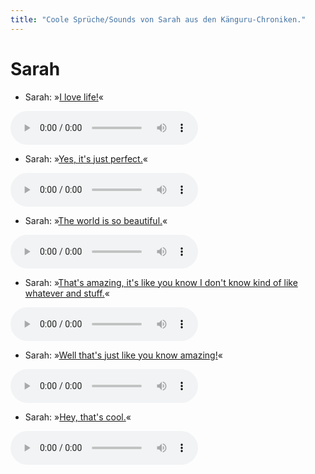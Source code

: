 ```yaml
---
title: "Coole Sprüche/Sounds von Sarah aus den Känguru-Chroniken."
---
```

# Sarah

- Sarah: »[I love life!](../files/sarah-i_love_life.mp3)«

<audio controls><source src='../files/sarah-i_love_life.mp3' type='audio/mpeg'></audio>

- Sarah: »[Yes, it's just perfect.](../files/sarah-yes_its_just_perfect.mp3)«

<audio controls><source src='../files/sarah-yes_its_just_perfect.mp3' type='audio/mpeg'></audio>

- Sarah: »[The world is so beautiful.](../files/sarah-the_world_is_so_beautiful.mp3)«

<audio controls><source src='../files/sarah-the_world_is_so_beautiful.mp3' type='audio/mpeg'></audio>

- Sarah: »[That's amazing, it's like you know I don't know kind of like whatever and stuff.](../files/sarah-thats_amazing_its_like_you_know_i_dont_know_kind_of_like_whatever_and_stuff.mp3)«

<audio controls><source src='../files/sarah-thats_amazing_its_like_you_know_i_dont_know_kind_of_like_whatever_and_stuff.mp3' type='audio/mpeg'></audio>

- Sarah: »[Well that's just like you know amazing!](../files/sarah-well_thats_just_like_you_know_amazing.mp3)«

<audio controls><source src='../files/sarah-well_thats_just_like_you_know_amazing.mp3' type='audio/mpeg'></audio>

- Sarah: »[Hey, that's cool.](../files/sarah-hey_thats_cool.mp3)«

<audio controls><source src='../files/sarah-hey_thats_cool.mp3' type='audio/mpeg'></audio>

